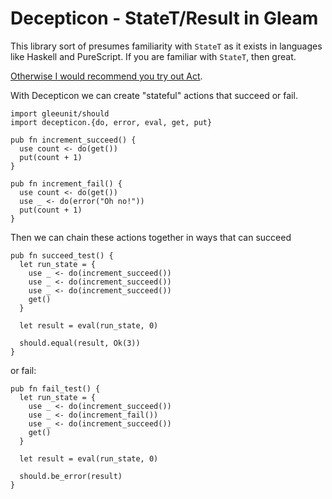 # Decepticon - StateT/Result in Gleam

This library sort of presumes familiarity with `StateT` as it exists in languages
like Haskell and PureScript. If you are familiar with `StateT`, then great. 

[Otherwise I would recommend you try out Act](https://github.com/MystPi/act).

With Decepticon we can create "stateful" actions that succeed or fail.
```gleam
import gleeunit/should
import decepticon.{do, error, eval, get, put}

pub fn increment_succeed() {
  use count <- do(get())
  put(count + 1)
}

pub fn increment_fail() {
  use count <- do(get())
  use _ <- do(error("Oh no!"))
  put(count + 1)
}
```

Then we can chain these actions together in ways that can succeed
```gleam
pub fn succeed_test() {
  let run_state = {
    use _ <- do(increment_succeed())
    use _ <- do(increment_succeed())
    use _ <- do(increment_succeed())
    get()
  }

  let result = eval(run_state, 0)

  should.equal(result, Ok(3))
}
```

or fail:
```gleam
pub fn fail_test() {
  let run_state = {
    use _ <- do(increment_succeed())
    use _ <- do(increment_fail())
    use _ <- do(increment_succeed())
    get()
  }

  let result = eval(run_state, 0)

  should.be_error(result)
}
```
